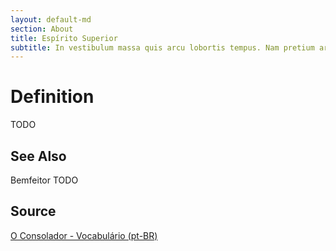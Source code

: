 ```yaml
---
layout: default-md
section: About
title: Espírito Superior
subtitle: In vestibulum massa quis arcu lobortis tempus. Nam pretium arcu in odio vulputate luctus.
---
```


# Definition
TODO

## See Also
Bemfeitor
TODO

## Source
[O Consolador - Vocabulário (pt-BR)](http://www.oconsolador.com.br/linkfixo/vocabulario/principal.html)


